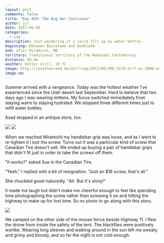 ```yaml
---
layout: post
comments: false
title: "Day 039: The Bug War Continues"
author: jcr
date: 2017-06-08
categories:
  - Log
description: Just wondering if I could fill up my water bottle.
beginning: Between Boisetown and Doakland
end: after Miramichi, NB
territory: Traditional territory of the Wabanaki Confederacy
distance: 99 km
weather: Hotter still, 29 ºC 
image: http://jonathonreed.me/atrf/img/2017/06/IMG_9179-atrf-ac-2000-web.jpg
image-sm:
---
```


Summer arrived with a vengeance. Today was the hottest weather I've experienced since the Utah desert last September. Hard to believe that two days ago I was wearing mittens. My focus switched immediately from staying warm to staying hydrated. We stopped three different times just to refill water bottles.

Asad stopped in an antique store, too.

<img src="http://jonathonreed.me/atrf/img/2017/06/IMG_9170-atrf-ac-2000-web.jpg"> 

<img src="http://jonathonreed.me/atrf/img/2017/06/IMG_9167-atrf-ac-2000-web.jpg">

When we reached Miramichi my handlebar grip was loose, and as I went to re-tighten it I lost the screw. Turns out it was a particular kind of screw that Canadian Tire doesn't sell. We ended up buying a pair of handlebar grips that didn't fit just in order to take the screws off them. 

"It works?" asked Sue in the Canadian Tire.

"Yeah," I replied with a bit of resignation. "Just an $18 screw, that's all."

She chuckled good-naturedly. "Ah. But it's shiny!" 

It made me laugh but didn't make me cheerful enough to feel like spending time photographing the screw rather than screwing it on and hitting the highway to make up for lost time. So no photo to go along with this story.

<img src="http://jonathonreed.me/atrf/img/2017/06/IMG_3355-atrf-ac-2000-web.jpg">

We camped on the other side of the moose fence beside Highway 11. I flew the drone from inside the safety of the tent. The blackflies were positively warlike. Wearing long sleeves and walking around in the sun left me sweaty and grimy and bloody, and so far the night is not cold enough.